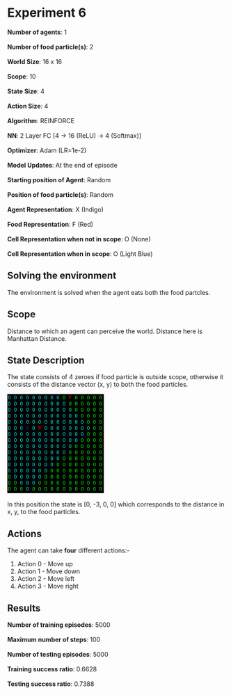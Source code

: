 # Experiment 6

**Number of agents**: 1
<br><br>
**Number of food particle(s)**: 2
<br><br>
**World Size**: 16 x 16
<br><br>
**Scope**: 10
<br><br>
**State Size**: 4
<br><br>
**Action Size**: 4
<br><br>
**Algorithm**: REINFORCE
<br><br>
**NN**: 2 Layer FC [4 -> 16 (ReLU) -> 4 (Softmax)]
<br><br>
**Optimizer**: Adam (LR=1e-2)
<br><br>
**Model Updates**: At the end of episode
<br><br>
**Starting position of Agent**: Random 
<br><br>
**Position of food particle(s)**: Random
<br><br>
**Agent Representation**: X (Indigo)
<br><br>
**Food Representation**: F (Red)
<br><br>
**Cell Representation when not in scope**: O (None)
<br><br>
**Cell Representation when in scope**: O (Light Blue)

## Solving the environment

The environment is solved when the agent eats both the food partcles.

## Scope 

Distance to which an agent can perceive the world. Distance here is Manhattan Distance.

## State Description

The state consists of 4 zeroes if food particle is outside scope, otherwise it consists of the distance vector (x, y) to both the food particles.

![State](images/state.png)

In this position the state is [0, -3, 0, 0] which corresponds to the distance in x, y, to the food particles.

## Actions

The agent can take **four** different actions:-

1) Action 0 - Move up
2) Action 1 - Move down
3) Action 2 - Move left
4) Action 3 - Move right

## Results

**Number of training episodes**: 5000
<br><br>
**Maximum number of steps**: 100
<br><br>
**Number of testing episodes**: 5000
<br><br>
**Training success ratio**: 0.6628
<br><br>
**Testing success ratio**: 0.7388

